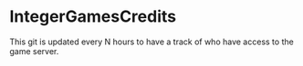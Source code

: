 # IntegerGamesCredits
This git is updated every N hours to have a track of who have access to the game server.
